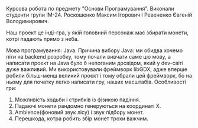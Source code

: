 Курсова робота по предмету "Основи Програмування".
Виконали студенти групи ІМ-24.
Роскошенко Максим Ігорович і Ревененко Євгеній Володимирович.

Наш проект це інді-гра, у якій головний персонаж має збирати монети, котрі падають прямо з неба.

Мова програмування: Java.
Причина вибору Java: ми обидва хочемо піти на backend розробку, тому почали вивчати саме цю мову, а написати проєкт на Java було б непоганим досвідом, який у dev-світі дуже важливий.
Ми використовували фреймворк libGDX, адже вперше робили більш-менш великий проєкт і тому обрали цей фреймворк, бо на ньому для початку легко написати гру, наших масштабів.
Особливості гри:
1. Можливість ходьби і стрибків із фізикою падіння.
2. Падаючі монети рандомно генеруються на координаті X.
3. Ambience(фоновий звук лісу) і звук підбору монет.
4. Перешкода, котра робить збір монет трохи важчим.
